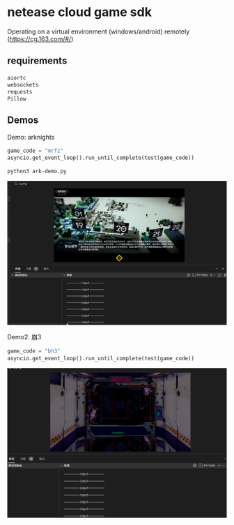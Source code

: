 # netease cloud game sdk

Operating on a virtual environment (windows/android) remotely (https://cg.163.com/#/)

## requirements

```
aiortc
websockets
requests
Pillow
```

## Demos
Demo: arknights

```python
game_code = "mrfz"
asyncio.get_event_loop().run_until_complete(test(game_code))


```
```bash
python3 ark-demo.py
```

![demo](demo.jpg)

Demo2: 崩3

```python
game_code = "bh3"
asyncio.get_event_loop().run_until_complete(test(game_code))
```

![demo2](demo2.png)

